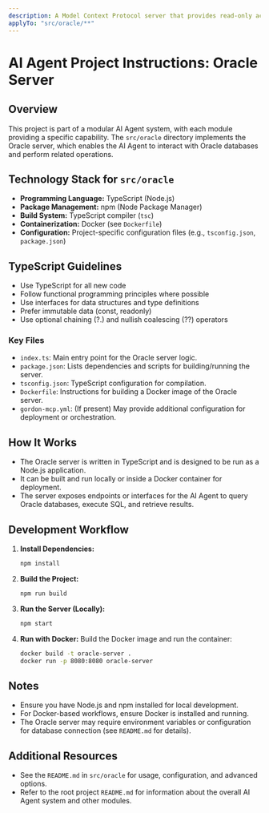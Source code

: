 ```yaml
---
description: A Model Context Protocol server that provides read-only access to Oracle Database
applyTo: "src/oracle/**"
---
```

# AI Agent Project Instructions: Oracle Server

## Overview
This project is part of a modular AI Agent system, with each module providing a specific capability. The `src/oracle` directory implements the Oracle server, which enables the AI Agent to interact with Oracle databases and perform related operations.

## Technology Stack for `src/oracle`

- **Programming Language:** TypeScript (Node.js)
- **Package Management:** npm (Node Package Manager)
- **Build System:** TypeScript compiler (`tsc`)
- **Containerization:** Docker (see `Dockerfile`)
- **Configuration:** Project-specific configuration files (e.g., `tsconfig.json`, `package.json`)

## TypeScript Guidelines
- Use TypeScript for all new code
- Follow functional programming principles where possible
- Use interfaces for data structures and type definitions
- Prefer immutable data (const, readonly)
- Use optional chaining (?.) and nullish coalescing (??) operators

### Key Files
- `index.ts`: Main entry point for the Oracle server logic.
- `package.json`: Lists dependencies and scripts for building/running the server.
- `tsconfig.json`: TypeScript configuration for compilation.
- `Dockerfile`: Instructions for building a Docker image of the Oracle server.
- `gordon-mcp.yml`: (If present) May provide additional configuration for deployment or orchestration.

## How It Works
- The Oracle server is written in TypeScript and is designed to be run as a Node.js application.
- It can be built and run locally or inside a Docker container for deployment.
- The server exposes endpoints or interfaces for the AI Agent to query Oracle databases, execute SQL, and retrieve results.

## Development Workflow
1. **Install Dependencies:**
   ```sh
   npm install
   ```
2. **Build the Project:**
   ```sh
   npm run build
   ```
3. **Run the Server (Locally):**
   ```sh
   npm start
   ```
4. **Run with Docker:**
   Build the Docker image and run the container:
   ```sh
   docker build -t oracle-server .
   docker run -p 8080:8080 oracle-server
   ```

## Notes
- Ensure you have Node.js and npm installed for local development.
- For Docker-based workflows, ensure Docker is installed and running.
- The Oracle server may require environment variables or configuration for database connection (see `README.md` for details).

## Additional Resources
- See the `README.md` in `src/oracle` for usage, configuration, and advanced options.
- Refer to the root project `README.md` for information about the overall AI Agent system and other modules.
